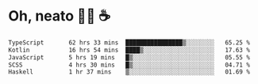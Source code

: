 # Oh, neato 🧑‍💻 ☕

<!--START_SECTION:waka-->

```txt
TypeScript       62 hrs 33 mins  ████████████████▒░░░░░░░░   65.25 %
Kotlin           16 hrs 54 mins  ████▒░░░░░░░░░░░░░░░░░░░░   17.63 %
JavaScript       5 hrs 19 mins   █▒░░░░░░░░░░░░░░░░░░░░░░░   05.55 %
SCSS             4 hrs 30 mins   █▒░░░░░░░░░░░░░░░░░░░░░░░   04.71 %
Haskell          1 hr 37 mins    ▒░░░░░░░░░░░░░░░░░░░░░░░░   01.69 %
```

<!--END_SECTION:waka-->
